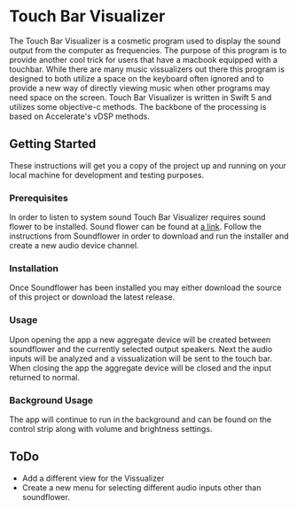 # Touch Bar Visualizer
The Touch Bar Visualizer is a cosmetic program used to display the sound output from the computer as frequencies. The purpose of this program is to provide another cool trick for users that have a macbook equipped with a touchbar. While there are many music vissualizers out there this program is designed to both utilize a space on the keyboard often ignored and to provide a new way of directly viewing music when other programs may need space on the screen. Touch Bar Visualizer is written in Swift 5 and utilizes some objective-c methods. The backbone of the processing is based on Accelerate's vDSP methods. 

## Getting Started
These instructions will get you a copy of the project up and running on your local machine for development and testing purposes.
### Prerequisites
In order to listen to system sound Touch Bar Visualizer requires sound flower to be installed. Sound flower can be found at [a link](https://github.com/mattingalls/Soundflower). Follow the instructions from Soundflower in order to download and run the installer and create a new audio device channel.
### Installation
Once Soundflower has been installed you may either download the source of this project or download the latest release.
### Usage
Upon opening the app a new aggregate device will be created between soundflower and the currently selected output speakers. Next the audio inputs will be analyzed and a vissualization will be sent to the touch bar. When closing the app the aggregate device will be closed and the input returned to normal. 
### Background Usage
The app will continue to run in the background and can be found on the control strip along with volume and brightness settings. 

## ToDo
- Add a different view for the Vissualizer
- Create a new menu for selecting different audio inputs other than soundflower.
